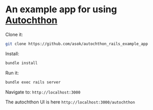 # An example app for using [Autochthon](https://github.com/asok/autochthon)

Clone it:

```sh
git clone https://github.com/asok/autochthon_rails_example_app
```

Install:

```sh
bundle install
```

Run it:

```sh
bundle exec rails server
```

Navigate to: `http://localhost:3000`

The autochthon UI is here `http://localhost:3000/autochthon`


